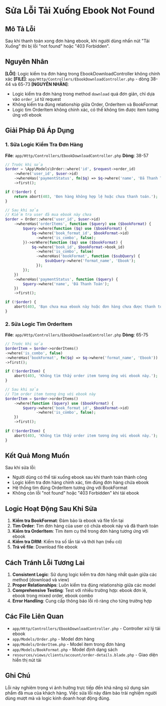 # Sửa Lỗi Tải Xuống Ebook Not Found

## Mô Tả Lỗi
Sau khi thanh toán xong đơn hàng ebook, khi người dùng nhấn nút "Tải Xuống" thì bị lỗi "not found" hoặc "403 Forbidden".

## Nguyên Nhân
**[LỖI]**: Logic kiểm tra đơn hàng trong EbookDownloadController không chính xác
**[FILE]**: `app/Http/Controllers/EbookDownloadController.php` - dòng 38-44 và 65-73
**[NGUYÊN NHÂN]**: 
- Logic kiểm tra đơn hàng trong method `download` quá đơn giản, chỉ dựa vào `order_id` từ request
- Không kiểm tra đúng relationship giữa Order, OrderItem và BookFormat
- Logic tìm OrderItem không chính xác, có thể không tìm được item tương ứng với ebook

## Giải Pháp Đã Áp Dụng

### 1. Sửa Logic Kiểm Tra Đơn Hàng
**File**: `app/Http/Controllers/EbookDownloadController.php`
**Dòng**: 38-57

```php
// Trước khi sửa
$order = \App\Models\Order::where('id', $request->order_id)
    ->where('user_id', $user->id)
    ->whereHas('paymentStatus', fn($q) => $q->where('name', 'Đã Thanh Toán'))
    ->first();

if (!$order) {
    return abort(403, 'Đơn hàng không hợp lệ hoặc chưa thanh toán.');
}

// Sau khi sửa
// Kiểm tra user đã mua ebook này chưa
$order = Order::where('user_id', $user->id)
    ->whereHas('orderItems', function ($query) use ($bookFormat) {
        $query->where(function ($q) use ($bookFormat) {
            $q->where('book_format_id', $bookFormat->id)
              ->where('is_combo', false);
        })->orWhere(function ($q) use ($bookFormat) {
            $q->where('book_id', $bookFormat->book_id)
              ->where('is_combo', false)
              ->whereHas('bookFormat', function ($subQuery) {
                  $subQuery->where('format_name', 'Ebook');
              });
        });
    })
    ->whereHas('paymentStatus', function ($query) {
        $query->where('name', 'Đã Thanh Toán');
    })
    ->first();

if (!$order) {
    abort(403, 'Bạn chưa mua ebook này hoặc đơn hàng chưa được thanh toán.');
}
```

### 2. Sửa Logic Tìm OrderItem
**File**: `app/Http/Controllers/EbookDownloadController.php`
**Dòng**: 65-75

```php
// Trước khi sửa
$orderItem = $order->orderItems()
->where('is_combo', false)
->whereHas('bookFormat', fn($q) => $q->where('format_name', 'Ebook'))
->first();

if (!$orderItem) {
    abort(403, 'Không tìm thấy order item tương ứng với ebook này.');
}

// Sau khi sửa
// Tìm order item tương ứng với ebook này
$orderItem = $order->orderItems()
    ->where(function ($query) use ($bookFormat) {
        $query->where('book_format_id', $bookFormat->id)
              ->where('is_combo', false);
    })
    ->first();
    
if (!$orderItem) {
    abort(403, 'Không tìm thấy order item tương ứng với ebook này.');
}
```

## Kết Quả Mong Muốn
Sau khi sửa lỗi:
- Người dùng có thể tải xuống ebook sau khi thanh toán thành công
- Logic kiểm tra đơn hàng chính xác, tìm đúng đơn hàng chứa ebook
- Hệ thống tìm đúng OrderItem tương ứng với BookFormat
- Không còn lỗi "not found" hoặc "403 Forbidden" khi tải ebook

## Logic Hoạt Động Sau Khi Sửa
1. **Kiểm tra BookFormat**: Đảm bảo là ebook và file tồn tại
2. **Tìm Order**: Tìm đơn hàng của user có chứa ebook này và đã thanh toán
3. **Kiểm tra OrderItem**: Tìm item cụ thể trong đơn hàng tương ứng với ebook
4. **Kiểm tra DRM**: Kiểm tra số lần tải và thời hạn (nếu có)
5. **Trả về file**: Download file ebook

## Cách Tránh Lỗi Tương Lai
1. **Consistent Logic**: Sử dụng logic kiểm tra đơn hàng nhất quán giữa các method (download và view)
2. **Proper Relationships**: Luôn kiểm tra đúng relationship giữa các model
3. **Comprehensive Testing**: Test với nhiều trường hợp: ebook đơn lẻ, ebook trong mixed order, ebook combo
4. **Error Handling**: Cung cấp thông báo lỗi rõ ràng cho từng trường hợp

## Các File Liên Quan
- `app/Http/Controllers/EbookDownloadController.php` - Controller xử lý tải ebook
- `app/Models/Order.php` - Model đơn hàng
- `app/Models/OrderItem.php` - Model item trong đơn hàng
- `app/Models/BookFormat.php` - Model định dạng sách
- `resources/views/clients/account/order-details.blade.php` - Giao diện hiển thị nút tải

## Ghi Chú
Lỗi này nghiêm trọng vì ảnh hưởng trực tiếp đến khả năng sử dụng sản phẩm đã mua của khách hàng. Việc sửa lỗi này đảm bảo trải nghiệm người dùng mượt mà và logic kinh doanh hoạt động đúng.
